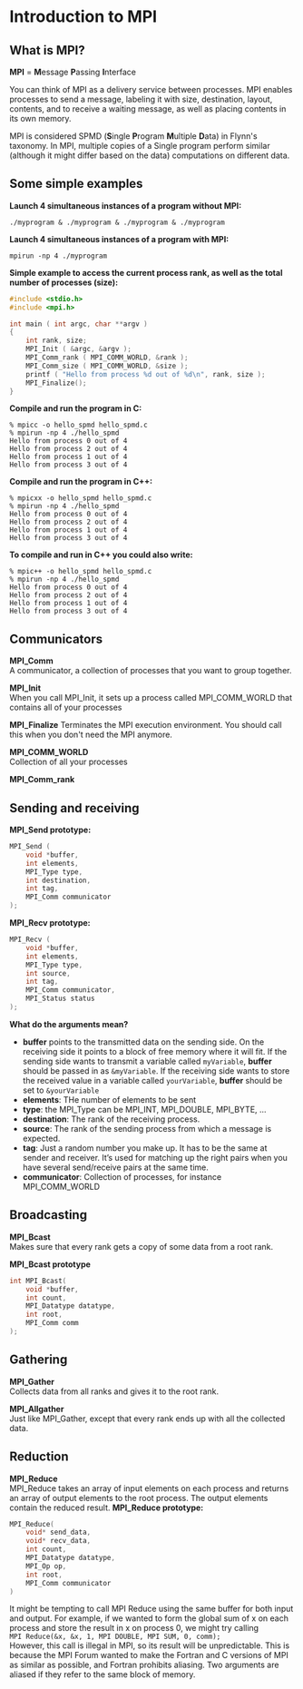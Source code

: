 # Introduction to MPI

## What is MPI?

**MPI** = **M**essage **P**assing **I**nterface

You can think of MPI as a delivery service between processes. MPI enables processes to send a message, labeling it with size, destination, layout, contents, and to receive a waiting message, as well as placing contents in its own memory.

MPI is considered SPMD (**S**ingle **P**rogram **M**ultiple **D**ata) in Flynn's taxonomy. In MPI, multiple copies of a Single program perform similar (although it might differ based on the data) computations on different data.

## Some simple examples

**Launch 4 simultaneous instances of a program without MPI:**
```
./myprogram & ./myprogram & ./myprogram & ./myprogram
```
**Launch 4 simultaneous instances of a program with MPI:**
```
mpirun -np 4 ./myprogram
```

**Simple example to access the current process rank, as well as the total number of processes (size):**
```C
#include <stdio.h>
#include <mpi.h>

int main ( int argc, char **argv )
{
    int rank, size;
    MPI_Init ( &argc, &argv );
    MPI_Comm_rank ( MPI_COMM_WORLD, &rank );
    MPI_Comm_size ( MPI_COMM_WORLD, &size );
    printf ( "Hello from process %d out of %d\n", rank, size );
    MPI_Finalize();
}
```
**Compile and run the program in C:**
```
% mpicc -o hello_spmd hello_spmd.c
% mpirun -np 4 ./hello_spmd
Hello from process 0 out of 4
Hello from process 2 out of 4
Hello from process 1 out of 4
Hello from process 3 out of 4
```

**Compile and run the program in C++:**
```
% mpicxx -o hello_spmd hello_spmd.c
% mpirun -np 4 ./hello_spmd
Hello from process 0 out of 4
Hello from process 2 out of 4
Hello from process 1 out of 4
Hello from process 3 out of 4
```
**To compile and run in C++ you could also write:**
```
% mpic++ -o hello_spmd hello_spmd.c
% mpirun -np 4 ./hello_spmd
Hello from process 0 out of 4
Hello from process 2 out of 4
Hello from process 1 out of 4
Hello from process 3 out of 4
```

## Communicators

**MPI_Comm**\
A communicator, a collection of processes that you want
to group together.

**MPI_Init**\
When you call MPI_Init, it sets up a process called MPI_COMM_WORLD that
contains all of your processes

**MPI_Finalize**
Terminates the MPI execution environment. You should call this when you don't need the MPI anymore.

**MPI_COMM_WORLD**\
Collection of all your processes

**MPI_Comm_rank**

## Sending and receiving

**MPI_Send prototype:**
```C
MPI_Send (
    void *buffer,
    int elements,
    MPI_Type type,
    int destination,
    int tag,
    MPI_Comm communicator
);
```
**MPI_Recv prototype:**
```C
MPI_Recv (
    void *buffer,
    int elements,
    MPI_Type type,
    int source,
    int tag,
    MPI_Comm communicator,
    MPI_Status status
);

```
**What do the arguments mean?**
- **buffer** points to the transmitted data on the sending side. On the receiving side it points to a block of free memory where it will fit. If the sending side wants to transmit a variable called `myVariable`, **buffer** should be passed in as `&myVariable`. If the receiving side wants to store the received value in a variable called `yourVariable`, **buffer** should be set to `&yourVariable`
- **elements**: THe number of elements to be sent
- **type**: the MPI_Type can be MPI_INT, MPI_DOUBLE, MPI_BYTE, ...
- **destination**: The rank of the receiving process.
- **source**: The rank of the sending process from which a message is expected.
- **tag**: Just a random number you make up. It has to be the same at sender and receiver. It’s used for matching up the right pairs when you have several send/receive pairs at the same time.
- **communicator**: Collection of processes, for instance MPI_COMM_WORLD

## Broadcasting

**MPI_Bcast**\
Makes sure that every rank gets a copy of some data from a root rank.

**MPI_Bcast prototype**
```C
int MPI_Bcast(
    void *buffer,
    int count,
    MPI_Datatype datatype,
    int root,
    MPI_Comm comm
);
```

## Gathering

**MPI_Gather**\
Collects data from all ranks and gives it to the root rank.

**MPI_Allgather**\
Just like MPI_Gather, except that every rank ends up with all the collected data.

## Reduction

**MPI_Reduce**\
MPI_Reduce takes an array of input elements on each process and returns an array of output elements to the root process. The output elements contain the reduced result.
**MPI_Reduce prototype:**
```C
MPI_Reduce(
    void* send_data,
    void* recv_data,
    int count,
    MPI_Datatype datatype,
    MPI_Op op,
    int root,
    MPI_Comm communicator
)
```
It might be tempting to call MPI Reduce using the same buffer for both input and output. For example, if we wanted to form the global sum of x on each process and store the result in x on process 0, we might try calling\
`MPI Reduce(&x, &x, 1, MPI DOUBLE, MPI SUM, 0, comm);`\
However, this call is illegal in MPI, so its result will be unpredictable. This is
because the MPI Forum wanted to make the Fortran and C versions of MPI as similar
as possible, and Fortran prohibits aliasing. Two arguments are aliased if they refer to the same block of memory.